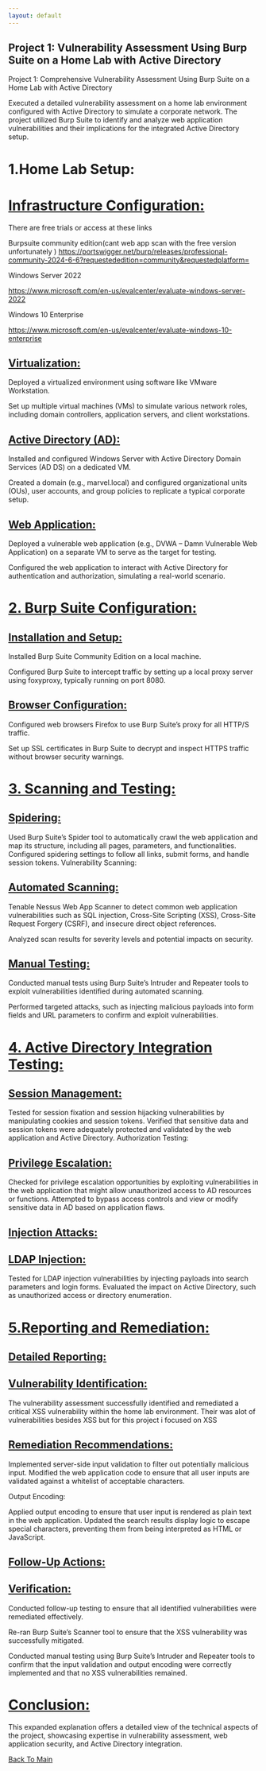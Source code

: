 ```yaml
---
layout: default
---
```


## Project 1: Vulnerability Assessment Using Burp Suite on a Home Lab with Active Directory

Project 1: Comprehensive Vulnerability Assessment Using Burp Suite on a Home Lab with Active Directory

Executed a detailed vulnerability assessment on a home lab environment configured with Active Directory to simulate a corporate network. The project utilized Burp Suite to identify and analyze web application vulnerabilities and their implications for the integrated Active Directory setup.

# 1.Home Lab Setup:

# <ins>Infrastructure Configuration:<ins>
There are free trials or access at these links 

Burpsuite community edition(cant web app scan with the free version unfortunately
)
https://portswigger.net/burp/releases/professional-community-2024-6-6?requestededition=community&requestedplatform=

Windows Server 2022 

https://www.microsoft.com/en-us/evalcenter/evaluate-windows-server-2022  

Windows 10 Enterprise

https://www.microsoft.com/en-us/evalcenter/evaluate-windows-10-enterprise


## <ins>Virtualization:<ins>
Deployed a virtualized environment using software like VMware Workstation.

Set up multiple virtual machines (VMs) to simulate various network roles, including domain controllers, application servers, and client workstations.

## <ins>Active Directory (AD):<ins>

Installed and configured Windows Server with Active Directory Domain Services (AD DS) on a dedicated VM.

Created a domain (e.g., marvel.local) and configured organizational units (OUs), user accounts, and group policies to replicate a typical corporate setup.

## <ins>Web Application:<ins>

Deployed a vulnerable web application (e.g., DVWA – Damn Vulnerable Web Application) on a separate VM to serve as the target for testing.

Configured the web application to interact with Active Directory for authentication and authorization, simulating a real-world scenario.

# <ins> 2. Burp Suite Configuration:<ins>

## <ins>Installation and Setup:<ins>

Installed Burp Suite Community Edition on a local machine.

Configured Burp Suite to intercept traffic by setting up a local proxy server using foxyproxy, typically running on port 8080.

## <ins>Browser Configuration:<ins>

Configured web browsers Firefox to use Burp Suite’s proxy for all HTTP/S traffic.

Set up SSL certificates in Burp Suite to decrypt and inspect HTTPS traffic without browser security warnings.

# <ins>3. Scanning and Testing:<ins>

## <ins>Spidering:<ins>
Used Burp Suite’s Spider tool to automatically crawl the web application and map its structure, including all pages, parameters, and functionalities.
Configured spidering settings to follow all links, submit forms, and handle session tokens.
Vulnerability Scanning:

## <ins>Automated Scanning:<ins>

Tenable Nessus Web App Scanner to detect common web application vulnerabilities such as SQL injection, Cross-Site Scripting (XSS), Cross-Site Request Forgery (CSRF), and insecure direct object references.

Analyzed scan results for severity levels and potential impacts on security.

## <ins>Manual Testing:<ins>

Conducted manual tests using Burp Suite’s Intruder and Repeater tools to exploit vulnerabilities identified during automated scanning.

Performed targeted attacks, such as injecting malicious payloads into form fields and URL parameters to confirm and exploit vulnerabilities.

# <ins>4. Active Directory Integration Testing:<ins>

## <ins>Session Management:<ins>
Tested for session fixation and session hijacking vulnerabilities by manipulating cookies and session tokens.
Verified that sensitive data and session tokens were adequately protected and validated by the web application and Active Directory.
Authorization Testing:

## <ins>Privilege Escalation:<ins>
Checked for privilege escalation opportunities by exploiting vulnerabilities in the web application that might allow unauthorized access to AD resources or functions.
Attempted to bypass access controls and view or modify sensitive data in AD based on application flaws.
## <ins>Injection Attacks:<ins>

## <ins>LDAP Injection:<ins>
Tested for LDAP injection vulnerabilities by injecting payloads into search parameters and login forms.
Evaluated the impact on Active Directory, such as unauthorized access or directory enumeration.

# <ins>5.Reporting and Remediation:<ins>

## <ins>Detailed Reporting:<ins>

## <ins>Vulnerability Identification:<ins>

The vulnerability assessment successfully identified and remediated a critical XSS vulnerability within the home lab environment.
Their was alot of vulnerabilities besides XSS but for this project i focused on XSS 

## <ins>Remediation Recommendations:<ins>

Implemented server-side input validation to filter out potentially malicious input. Modified the web application code to ensure that all user inputs are validated against a whitelist of acceptable characters.

Output Encoding:

Applied output encoding to ensure that user input is rendered as plain text in the web application. Updated the search results display logic to escape special characters, preventing them from being interpreted as HTML or JavaScript.

## <ins>Follow-Up Actions:<ins>

## <ins>Verification:<ins>

Conducted follow-up testing to ensure that all identified vulnerabilities were remediated effectively.

Re-ran Burp Suite’s Scanner tool to ensure that the XSS vulnerability was successfully mitigated.

Conducted manual testing using Burp Suite’s Intruder and Repeater tools to confirm that the input validation and output encoding were correctly implemented and that no XSS vulnerabilities remained.

# <ins>Conclusion:<ins>

This expanded explanation offers a detailed view of the technical aspects of the project, showcasing expertise in vulnerability assessment, web application security, and Active Directory integration.

[Back To Main](./)
